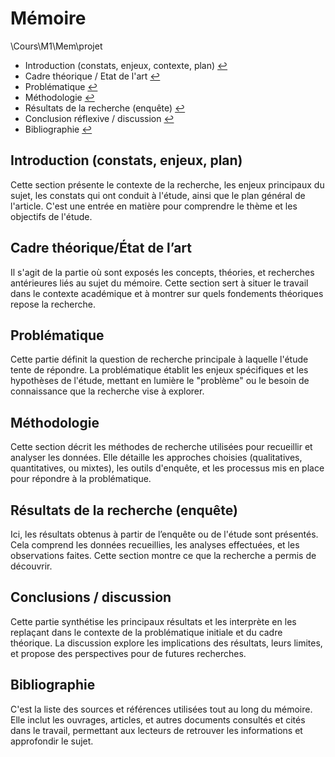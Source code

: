 # Mémoire
\Cours\M1\Mem\projet

- Introduction (constats, enjeux, contexte, plan) [↩](#intro)
- Cadre théorique / Etat de l'art [↩](#edla)
- Problématique [↩](#prob)
- Méthodologie [↩](#meth)
- Résultats de la recherche (enquête) [↩](#resu)
- Conclusion réflexive / discussion [↩](#conc)
- Bibliographie [↩](#bibl)



## Introduction (constats, enjeux, plan)<a name="intro"></a>
Cette section présente le contexte de la recherche, les enjeux principaux du sujet, les constats qui ont conduit à l'étude, ainsi que le plan général de l'article. C'est une entrée en matière pour comprendre le thème et les objectifs de l'étude.

## Cadre théorique/État de l’art<a name="edla"></a>
Il s'agit de la partie où sont exposés les concepts, théories, et recherches antérieures liés au sujet du mémoire. Cette section sert à situer le travail dans le contexte académique et à montrer sur quels fondements théoriques repose la recherche.

## Problématique<a name="prob"></a>
Cette partie définit la question de recherche principale à laquelle l'étude tente de répondre. La problématique établit les enjeux spécifiques et les hypothèses de l'étude, mettant en lumière le "problème" ou le besoin de connaissance que la recherche vise à explorer.

## Méthodologie<a name="meth"></a>
Cette section décrit les méthodes de recherche utilisées pour recueillir et analyser les données. Elle détaille les approches choisies (qualitatives, quantitatives, ou mixtes), les outils d'enquête, et les processus mis en place pour répondre à la problématique.

## Résultats de la recherche (enquête)<a name="resu"></a>
Ici, les résultats obtenus à partir de l’enquête ou de l'étude sont présentés. Cela comprend les données recueillies, les analyses effectuées, et les observations faites. Cette section montre ce que la recherche a permis de découvrir.

## Conclusions / discussion<a name="conc"></a>
Cette partie synthétise les principaux résultats et les interprète en les replaçant dans le contexte de la problématique initiale et du cadre théorique. La discussion explore les implications des résultats, leurs limites, et propose des perspectives pour de futures recherches.

## Bibliographie<a name="bibl"></a>
C'est la liste des sources et références utilisées tout au long du mémoire. Elle inclut les ouvrages, articles, et autres documents consultés et cités dans le travail, permettant aux lecteurs de retrouver les informations et approfondir le sujet.

